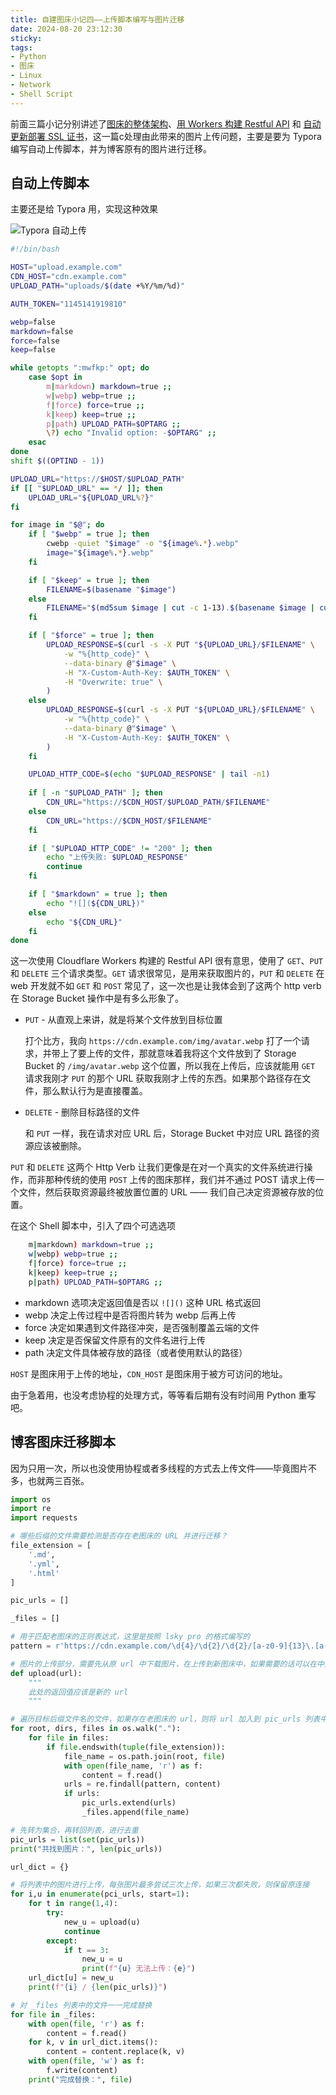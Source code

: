 ```yaml
---
title: 自建图床小记四——上传脚本编写与图片迁移
date: 2024-08-20 23:12:30
sticky:
tags:
- Python
- 图床
- Linux
- Network
- Shell Script
---
```


前面三篇小记分别讲述了[图床的整体架构](/2024/08/12/new-picbed-based-on-cloudflare-and-upyun/)、[用 Workers 构建 Restful API](/2024/08/13/build-restful-api-for-cloudflare-r2-with-cloudflare-workers/) 和 [自动更新部署 SSL 证书](/2024/08/14/auto-renew-ssl-certificate-and-deploy-to-upyun-with-github-action/)，这一篇c处理由此带来的图片上传问题，主要是要为 Typora 编写自动上传脚本，并为博客原有的图片进行迁移。

## 自动上传脚本

主要还是给 Typora 用，实现这种效果

![Typora 自动上传](https://r2-reverse.5435486.xyz/uploads/2024/08/12/62f3b881e3c4c.gif)

```bash
#!/bin/bash

HOST="upload.example.com"
CDN_HOST="cdn.example.com"
UPLOAD_PATH="uploads/$(date +%Y/%m/%d)"

AUTH_TOKEN="1145141919810"

webp=false
markdown=false
force=false
keep=false

while getopts ":mwfkp:" opt; do
    case $opt in
        m|markdown) markdown=true ;;
        w|webp) webp=true ;;
        f|force) force=true ;;
        k|keep) keep=true ;;
        p|path) UPLOAD_PATH=$OPTARG ;;
        \?) echo "Invalid option: -$OPTARG" ;;
    esac
done
shift $((OPTIND - 1))

UPLOAD_URL="https://$HOST/$UPLOAD_PATH"
if [[ "$UPLOAD_URL" == */ ]]; then
    UPLOAD_URL="${UPLOAD_URL%?}"
fi

for image in "$@"; do
    if [ "$webp" = true ]; then
        cwebp -quiet "$image" -o "${image%.*}.webp"
        image="${image%.*}.webp"
    fi

    if [ "$keep" = true ]; then
        FILENAME=$(basename "$image")
    else
        FILENAME="$(md5sum $image | cut -c 1-13).$(basename $image | cut -d. -f2)"
    fi

    if [ "$force" = true ]; then
        UPLOAD_RESPONSE=$(curl -s -X PUT "${UPLOAD_URL}/$FILENAME" \
            -w "%{http_code}" \
            --data-binary @"$image" \
            -H "X-Custom-Auth-Key: $AUTH_TOKEN" \
            -H "Overwrite: true" \
        )
    else
        UPLOAD_RESPONSE=$(curl -s -X PUT "${UPLOAD_URL}/$FILENAME" \
            -w "%{http_code}" \
            --data-binary @"$image" \
            -H "X-Custom-Auth-Key: $AUTH_TOKEN" \
        )
    fi

    UPLOAD_HTTP_CODE=$(echo "$UPLOAD_RESPONSE" | tail -n1)
    
    if [ -n "$UPLOAD_PATH" ]; then
        CDN_URL="https://$CDN_HOST/$UPLOAD_PATH/$FILENAME"
    else
        CDN_URL="https://$CDN_HOST/$FILENAME"
    fi

    if [ "$UPLOAD_HTTP_CODE" != "200" ]; then
        echo "上传失败: $UPLOAD_RESPONSE"
        continue
    fi

    if [ "$markdown" = true ]; then
        echo "![](${CDN_URL})"
    else
        echo "${CDN_URL}"
    fi
done
```

这一次使用 Cloudflare Workers 构建的 Restful API 很有意思，使用了 `GET`、`PUT` 和 `DELETE` 三个请求类型。`GET` 请求很常见，是用来获取图片的，`PUT` 和 `DELETE` 在 web 开发就不如 `GET` 和 `POST` 常见了，这一次也是让我体会到了这两个 http verb 在 Storage Bucket 操作中是有多么形象了。

- `PUT` - 从直观上来讲，就是将某个文件放到目标位置

  打个比方，我向 `https://cdn.example.com/img/avatar.webp` 打了一个请求，并带上了要上传的文件，那就意味着我将这个文件放到了 Storage Bucket 的 `/img/avatar.webp` 这个位置，所以我在上传后，应该就能用 `GET` 请求我刚才 `PUT` 的那个 URL 获取我刚才上传的东西。如果那个路径存在文件，那么默认行为是直接覆盖。

- `DELETE` - 删除目标路径的文件

  和 `PUT` 一样，我在请求对应 URL 后，Storage Bucket 中对应 URL 路径的资源应该被删除。

`PUT` 和 `DELETE` 这两个 Http Verb 让我们更像是在对一个真实的文件系统进行操作，而非那种传统的使用 `POST` 上传的图床那样，我们并不通过 POST 请求上传一个文件，然后获取资源最终被放置位置的 URL —— 我们自己决定资源被存放的位置。

在这个 Shell 脚本中，引入了四个可选选项

```bash
    m|markdown) markdown=true ;;
    w|webp) webp=true ;;
    f|force) force=true ;;
    k|keep) keep=true ;;
    p|path) UPLOAD_PATH=$OPTARG ;;
```

- markdown 选项决定返回值是否以 `![]()` 这种 URL 格式返回
- webp 决定上传过程中是否将图片转为 webp 后再上传
- force 决定如果遇到文件路径冲突，是否强制覆盖云端的文件
- keep 决定是否保留文件原有的文件名进行上传
- path 决定文件具体被存放的路径（或者使用默认的路径）

`HOST` 是图床用于上传的地址，`CDN_HOST` 是图床用于被方可访问的地址。

由于急着用，也没考虑协程的处理方式，等等看后期有没有时间用 Python 重写吧。

## 博客图床迁移脚本

因为只用一次，所以也没使用协程或者多线程的方式去上传文件——毕竟图片不多，也就两三百张。

```python
import os
import re
import requests

# 哪些后缀的文件需要检测是否存在老图床的 URL 并进行迁移？
file_extension = [
    '.md',
    '.yml',
    '.html'
]

pic_urls = []

_files = []

# 用于匹配老图床的正则表达式，这里是按照 lsky pro 的格式编写的
pattern = r'https://cdn.example.com/\d{4}/\d{2}/\d{2}/[a-z0-9]{13}\.[a-z]{3,4}'

# 图片的上传部分，需要先从原 url 中下载图片，在上传到新图床中，如果需要的话可以在中途转换为 webp 格式
def upload(url):
    """
    此处的返回值应该是新的 url
    """

# 遍历目标后缀文件名的文件，如果存在老图床的 url，则将 url 加入到 pic_urls 列表中，并将这个文件的文件名（相对路径）添加到 _files 列表中
for root, dirs, files in os.walk("."):
    for file in files:
        if file.endswith(tuple(file_extension)):
            file_name = os.path.join(root, file)
            with open(file_name, 'r') as f:
                content = f.read()
            urls = re.findall(pattern, content)
            if urls:
                pic_urls.extend(urls)
                _files.append(file_name)

# 先转为集合，再转回列表，进行去重
pic_urls = list(set(pic_urls))
print("共找到图片：", len(pic_urls))

url_dict = {}

# 将列表中的图片进行上传，每张图片最多尝试三次上传，如果三次都失败，则保留原连接
for i,u in enumerate(pci_urls, start=1):
    for t in range(1,4):
        try:
            new_u = upload(u)
            continue
        except:
            if t == 3:
                new_u = u
                print(f"{u} 无法上传：{e}")
	url_dict[u] = new_u
    print(f"{i} / {len(pic_urls)}")

# 对 _files 列表中的文件一一完成替换
for file in _files:
    with open(file, 'r') as f:
        content = f.read()
    for k, v in url_dict.items():
        content = content.replace(k, v)
    with open(file, 'w') as f:
        f.write(content)
    print("完成替换：", file)
```

